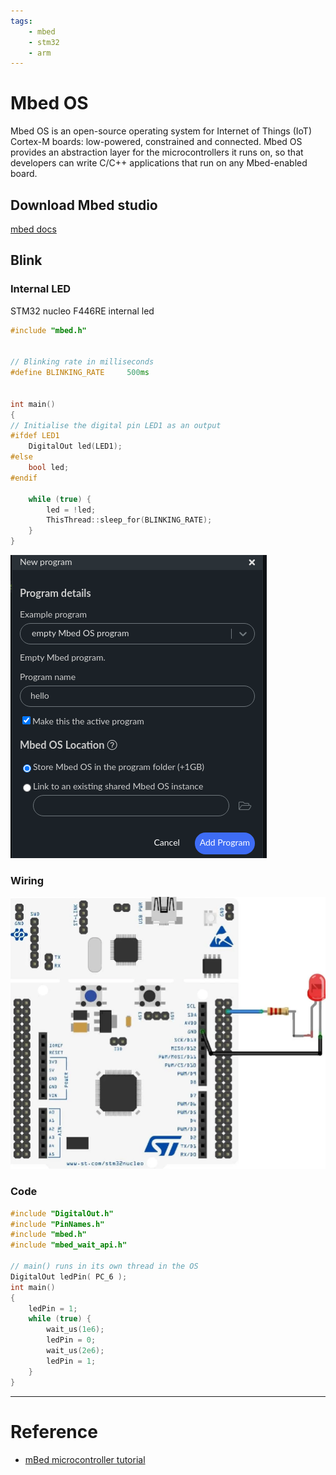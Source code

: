 ```yaml
---
tags:
    - mbed
    - stm32
    - arm
---
```


# Mbed OS

Mbed OS is an open-source operating system for Internet of Things (IoT) Cortex-M boards: low-powered, constrained and connected. Mbed OS provides an abstraction layer for the microcontrollers it runs on, so that developers can write C/C++ applications that run on any Mbed-enabled board.

## Download Mbed studio
[mbed docs](https://os.mbed.com/docs/mbed-studio/current/installing/installing-mbed-studio.html)

## Blink
### Internal LED

STM32 nucleo F446RE internal led


```cpp
#include "mbed.h"


// Blinking rate in milliseconds
#define BLINKING_RATE     500ms


int main()
{
// Initialise the digital pin LED1 as an output
#ifdef LED1
    DigitalOut led(LED1);
#else
    bool led;
#endif

    while (true) {
        led = !led;
        ThisThread::sleep_for(BLINKING_RATE);
    }
}

```

![alt text](images/mbed_studio_new_program.png)

### Wiring

![alt text](images/stm32_with_external_led.png)

### Code

```cpp
#include "DigitalOut.h"
#include "PinNames.h"
#include "mbed.h"
#include "mbed_wait_api.h"

// main() runs in its own thread in the OS
DigitalOut ledPin( PC_6 );
int main()
{
    ledPin = 1;
    while (true) {
        wait_us(1e6);
        ledPin = 0;
        wait_us(2e6);
        ledPin = 1;
    }
}
```

---

# Reference
- [mBed microcontroller tutorial](https://youtu.be/BAzKg3vcB88?list=PLWy-YwxbAu8FDpD2saP1p6IFHgvbzODyc)